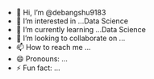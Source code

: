 - 👋 Hi, I’m @debangshu9183
- 👀 I’m interested in ...Data Science
- 🌱 I’m currently learning ...Data Science
- 💞️ I’m looking to collaborate on ...
- 📫 How to reach me ...
- 😄 Pronouns: ...
- ⚡ Fun fact: ...

<!---
debangshu9183/debangshu9183 is a ✨ special ✨ repository because its `README.md` (this file) appears on your GitHub profile.
You can click the Preview link to take a look at your changes.
--->
